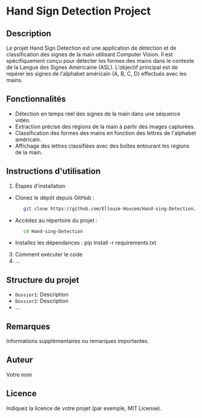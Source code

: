 # Hand Sign Detection Project

## Description
Le projet Hand Sign Detection est une application de détection et de classification des signes de la main utilisant Computer Vision. Il est spécifiquement conçu pour détecter les formes des mains dans le contexte de la Langue des Signes Américaine (ASL). L'objectif principal est de repérer les signes de l'alphabet américain (A, B, C, D) effectués avec les mains.

## Fonctionnalités
* Détection en temps réel des signes de la main dans une séquence vidéo.
* Extraction précise des régions de la main à partir des images capturées.
* Classification des formes des mains en fonction des lettres de l'alphabet américain.
* Affichage des lettres classifiées avec des boîtes entourant les régions de la main.

## Instructions d'utilisation
1. Étapes d'installation
  * Clonez le dépôt depuis GitHub :
    ```bash
       git clone https://github.com/Ellouze-Houcem/Hand-sing-Detection.git
  * Accédez au répertoire du projet :
    ```bash
       cd Hand-sing-Detection
  * Installez les dépendances : pip install -r requirements.txt
3. Comment exécuter le code
4. ...

## Structure du projet
- `Dossier1`: Description
- `Dossier2`: Description
- ...

## Remarques
Informations supplémentaires ou remarques importantes.

## Auteur
Votre nom

## Licence
Indiquez la licence de votre projet (par exemple, MIT License).
